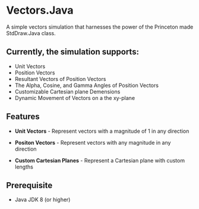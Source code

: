 # **Vectors.Java**
A simple vectors simulation that harnesses the power of the Princeton made StdDraw.Java class. 

## Currently, the simulation supports:
- Unit Vectors
- Position Vectors
- Resultant Vectors of Position Vectors
- The Alpha, Cosine, and Gamma Angles of Position Vectors
- Customizable Cartesian plane Demensions
- Dynamic Movement of Vectors on a the xy-plane

## Features 
- **Unit Vectors** - Represent vectors with a magnitude of 1 in any direction
  
- **Positon Vectors** - Represent vectors with any magnitude in any direction
  
- **Custom Cartesian Planes** - Represent a Cartesian plane with custom lengths
  

## Prerequisite 
- Java JDK 8 (or higher)
